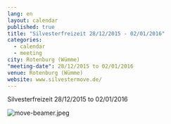 ```yaml
---
lang: en
layout: calendar
published: true
title: "Silvesterfreizeit 28/12/2015 - 02/01/2016"
categories: 
  - calendar
  - meeting
city: Rotenburg (Wümme)
"meeting-date": 28/12/2015 to 02/01/2016
venue: Rotenburg (Wümme)
website: www.silvestermove.de/
---
```







Silvesterfreizeit 28/12/2015 to 02/01/2016

![move-beamer.jpeg]({{site.baseurl}}/assets/images/move-beamer.jpeg)
